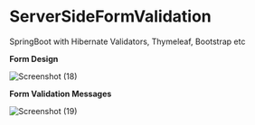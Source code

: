 # ServerSideFormValidation
SpringBoot with Hibernate Validators, Thymeleaf, Bootstrap etc

**Form Design**

![Screenshot (18)](https://user-images.githubusercontent.com/104249371/231566429-6d855eac-9ddf-426e-89ca-c6cac5392313.png)


**Form Validation Messages**

![Screenshot (19)](https://user-images.githubusercontent.com/104249371/231566508-de243567-b80f-44ef-b5b5-1e35fccc0ac5.png)
